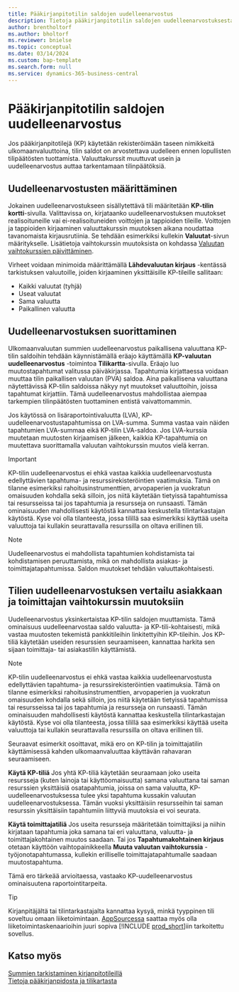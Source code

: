 ```yaml
---
title: Pääkirjanpitotilin saldojen uudelleenarvostus
description: Tietoja pääkirjanpitotilin saldojen uudelleenarvostuksesta ennen tilinpäätösten tuottamista.
author: brentholtorf
ms.author: bholtorf
ms.reviewer: bnielse
ms.topic: conceptual
ms.date: 03/14/2024
ms.custom: bap-template
ms.search.form: null
ms.service: dynamics-365-business-central
---
```


# <a name="revalue-general-ledger-account-balances"></a>Pääkirjanpitotilin saldojen uudelleenarvostus

Jos pääkirjanpitotilejä (KP) käytetään rekisteröimään taseen nimikkeitä ulkomaanvaluuttoina, tilin saldot on arvostettava uudelleen ennen lopullisten tilipäätösten tuottamista. Valuuttakurssit muuttuvat usein ja uudelleenarvostus auttaa tarkentamaan tilinpäätöksiä.

## <a name="set-up-revaluations"></a>Uudelleenarvostusten määrittäminen

Jokainen uudelleenarvostukseen sisällytettävä tili määritetään **KP-tilin kortti**-sivulla. Valittavissa on, kirjataanko uudelleenarvostuksen muutokset realisoituneille vai ei-realisoituneiden voittojen ja tappioiden tileille. Voittojen ja tappioiden kirjaaminen valuuttakurssin muutoksen aikana noudattaa tavanomaista kirjausrutiinia. Se tehdään esimerkiksi kullekin **Valuutat**-sivun määritykselle. Lisätietoja vaihtokurssin muutoksista on kohdassa [Valuutan vaihtokurssien päivittäminen](finance-how-update-currencies.md).

Virheet voidaan minimoida määrittämällä **Lähdevaluutan kirjaus** -kentässä tarkistuksen valuutoille, joiden kirjaaminen yksittäisille KP-tileille sallitaan:

* Kaikki valuutat (tyhjä)
* Useat valuutat
* Sama valuutta
* Paikallinen valuutta

## <a name="run-a-revaluation"></a>Uudelleenarvostuksen suorittaminen

Ulkomaanvaluutan summien uudelleenarvostus paikallisena valuuttana KP-tilin saldoihin tehdään käynnistämällä eräajo käyttämällä **KP-valuutan uudelleenarvostus** -toimintoa **Tilikartta**-sivulla. Eräajo luo muutostapahtumat valitussa päiväkirjassa. Tapahtumia kirjattaessa voidaan muuttaa tilin paikallisen valuutan (PVA) saldoa. Aina paikallisena valuuttana näytettävissä KP-tilin saldoissa näkyy nyt muutokset valuuttoihin, joissa tapahtumat kirjattiin. Tämä uudelleenarvostus mahdollistaa aiempaa tarkempien tilinpäätösten tuottaminen entistä vaivattomammin.

Jos käytössä on lisäraportointivaluutta (LVA), KP-uudelleenarvostustapahtumissa on LVA-summa. Summa vastaa vain näiden tapahtumien LVA-summaa eikä KP-tilin LVA-saldoa. Jos LVA-kurssia muutetaan muutosten kirjaamisen jälkeen, kaikkia KP-tapahtumia on muutettava suorittamalla valuutan vaihtokurssin muutos vielä kerran.

> [!IMPORTANT]
> KP-tilin uudelleenarvostus ei ehkä vastaa kaikkia uudelleenarvostusta edellyttävien tapahtuma- ja resurssirekisteröintien vaatimuksia. Tämä on tilanne esimerkiksi rahoitusinstrumenttien, arvopaperien ja vuokratun omaisuuden kohdalla sekä silloin, jos niitä käytetään tietyissä tapahtumissa tai resursseissa tai jos tapahtumia ja resursseja on runsaasti. Tämän ominaisuuden mahdollisesti käytöstä kannattaa keskustella tilintarkastajan käytöstä. Kyse voi olla tilanteesta, jossa tilillä saa esimerkiksi käyttää useita valuuttoja tai kullakin seurattavalla resurssilla on oltava erillinen tili.

> [!NOTE]
> Uudelleenarvostus ei mahdollista tapahtumien kohdistamista tai kohdistamisen peruuttamista, mikä on mahdollista asiakas- ja toimittajatapahtumissa. Saldon muutokset tehdään valuuttakohtaisesti.

## <a name="revaluate-accounts-vs-customer-and-vendor-exchange-rate-adjustments"></a>Tilien uudelleenarvostuksen vertailu asiakkaan ja toimittajan vaihtokurssin muutoksiin

Uudelleenarvostus yksinkertaistaa KP-tilin saldojen muuttamista. Tämä ominaisuus uudelleenarvostaa saldo valuutta- ja KP-tili-kohtaisesti, mikä vastaa muutosten tekemistä pankkitileihin linkitettyihin KP-tileihin. Jos KP-tiliä käytetään useiden resurssien seuraamiseen, kannattaa harkita sen sijaan toimittaja- tai asiakastilin käyttämistä.

> [!NOTE]
> KP-tilin uudelleenarvostus ei ehkä vastaa kaikkia uudelleenarvostusta edellyttävien tapahtuma- ja resurssirekisteröintien vaatimuksia. Tämä on tilanne esimerkiksi rahoitusinstrumenttien, arvopaperien ja vuokratun omaisuuden kohdalla sekä silloin, jos niitä käytetään tietyissä tapahtumissa tai resursseissa tai jos tapahtumia ja resursseja on runsaasti. Tämän ominaisuuden mahdollisesti käytöstä kannattaa keskustella tilintarkastajan käytöstä. Kyse voi olla tilanteesta, jossa tilillä saa esimerkiksi käyttää useita valuuttoja tai kullakin seurattavalla resurssilla on oltava erillinen tili.

Seuraavat esimerkit osoittavat, mikä ero on KP-tilin ja toimittajatilin käyttämisessä kahden ulkomaanvaluuttaa käyttävän rahavaran seuraamiseen.

**Käytä KP-tiliä** Jos yhtä KP-tiliä käytetään seuraamaan joko useita resursseja (kuten lainoja tai käyttöomaisuutta) samana valuuttana tai saman resurssien yksittäisiä osatapahtumia, joissa on sama valuutta, KP-uudelleenarvostuksessa tulee yksi tapahtuma kussakin valuutan uudelleenarvostuksessa. Tämän vuoksi yksittäisiin resursseihin tai saman resurssin yksittäisiin tapahtumiin liittyviä muutoksia ei voi seurata.

**Käytä toimittajatiliä** Jos useita resursseja määritetään toimittajiksi ja niihin kirjataan tapahtumia joka samana tai eri valuuttana, valuutta- ja toimittajakohtainen muutos saadaan. Tai jos **Tapahtumakohtainen kirjaus** otetaan käyttöön vaihtopainikkeella **Muuta valuutan vaihtokurssia** -työjonotapahtumassa, kullekin erilliselle toimittajatapahtumalle saadaan muutostapahtuma.

Tämä ero tärkeää arvioitaessa, vastaako KP-uudelleenarvostus ominaisuutena raportointitarpeita.

> [!TIP]
> Kirjanpitäjältä tai tilintarkastajalta kannattaa kysyä, minkä tyyppinen tili soveltuu omaan liiketoimintaan. [AppSourcessa](https://appsource.microsoft.com/en-us/marketplace/apps?page=1&product=dynamics-365-business-central) saattaa myös olla liiketoimintaskenaarioihin juuri sopiva [!INCLUDE [prod_short](includes/prod_short.md)]iin tarkoitettu sovellus.

## <a name="see-also"></a>Katso myös

[Summien tarkistaminen kirjanpitotileillä](finance-review-accounts.md)  
[Tietoja pääkirjanpidosta ja tilikartasta](finance-general-ledger.md)  
